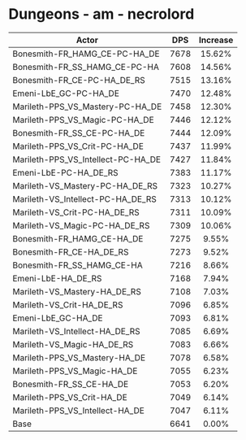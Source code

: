 # Dungeons - am - necrolord
| Actor | DPS | Increase |
|---|:---:|:---:|
|Bonesmith-FR_HAMG_CE-PC-HA_DE|7678|15.62%|
|Bonesmith-FR_SS_HAMG_CE-PC-HA|7608|14.56%|
|Bonesmith-FR_CE-PC-HA_DE_RS|7515|13.16%|
|Emeni-LbE_GC-PC-HA_DE|7470|12.48%|
|Marileth-PPS_VS_Mastery-PC-HA_DE|7458|12.30%|
|Marileth-PPS_VS_Magic-PC-HA_DE|7446|12.12%|
|Bonesmith-FR_SS_CE-PC-HA_DE|7444|12.09%|
|Marileth-PPS_VS_Crit-PC-HA_DE|7437|11.99%|
|Marileth-PPS_VS_Intellect-PC-HA_DE|7427|11.84%|
|Emeni-LbE-PC-HA_DE_RS|7383|11.17%|
|Marileth-VS_Mastery-PC-HA_DE_RS|7323|10.27%|
|Marileth-VS_Intellect-PC-HA_DE_RS|7313|10.12%|
|Marileth-VS_Crit-PC-HA_DE_RS|7311|10.09%|
|Marileth-VS_Magic-PC-HA_DE_RS|7309|10.06%|
|Bonesmith-FR_HAMG_CE-HA_DE|7275|9.55%|
|Bonesmith-FR_CE-HA_DE_RS|7273|9.52%|
|Bonesmith-FR_SS_HAMG_CE-HA|7216|8.66%|
|Emeni-LbE-HA_DE_RS|7168|7.94%|
|Marileth-VS_Mastery-HA_DE_RS|7108|7.03%|
|Marileth-VS_Crit-HA_DE_RS|7096|6.85%|
|Emeni-LbE_GC-HA_DE|7093|6.81%|
|Marileth-VS_Intellect-HA_DE_RS|7085|6.69%|
|Marileth-VS_Magic-HA_DE_RS|7083|6.66%|
|Marileth-PPS_VS_Mastery-HA_DE|7078|6.58%|
|Marileth-PPS_VS_Magic-HA_DE|7055|6.23%|
|Bonesmith-FR_SS_CE-HA_DE|7053|6.20%|
|Marileth-PPS_VS_Crit-HA_DE|7049|6.14%|
|Marileth-PPS_VS_Intellect-HA_DE|7047|6.11%|
|Base|6641|0.00%|
